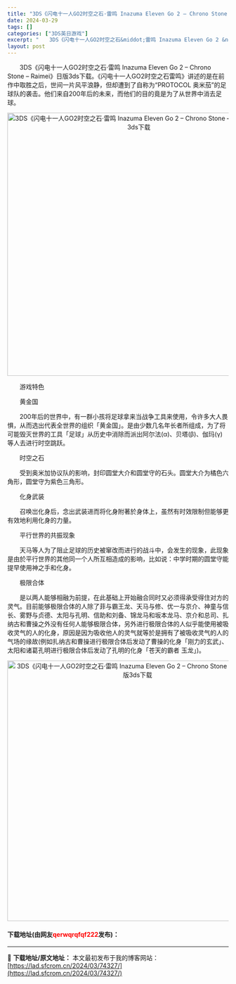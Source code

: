 ```yaml
---
title: "3DS《闪电十一人GO2时空之石·雷鸣 Inazuma Eleven Go 2 – Chrono Stone – Raimei》日版3ds下载"
date: 2024-03-29
tags: []
categories: ["3DS英日游戏"]
excerpt: "　　3DS《闪电十一人GO2时空之石&middot;雷鸣 Inazuma Eleven Go 2 &ndash; Chrono Stone &ndash; Raimei》日版3ds下载。《闪电十一人GO2时空之石雷鸣》讲述的是在前作中取胜之后，世间一片风平浪静，但却遭到了自称为&ldquo;PROT&hellip;"
layout: post
---
```


 <p>　　3DS《闪电十一人GO2时空之石&middot;雷鸣 Inazuma Eleven Go 2 &ndash; Chrono Stone &ndash; Raimei》日版3ds下载。《闪电十一人GO2时空之石雷鸣》讲述的是在前作中取胜之后，世间一片风平浪静，但却遭到了自称为&ldquo;PROTOCOL 奥米茄&rdquo;的足球队的袭击。他们来自200年后的未来，而他们的目的竟是为了从世界中消去足球。</p> <p align="center"><img align="" border="0" src="https://lad.sfcrom.cn/wp-content/uploads/2024/03/20240329_66062932ebbfc.png" width="599" alt="3DS《闪电十一人GO2时空之石·雷鸣 Inazuma Eleven Go 2 – Chrono Stone – Raimei》日版3ds下载" /></p> <p>　　游戏特色</p> <p>　　黄金国</p> <p>　　200年后的世界中，有一群小孩将足球拿来当战争工具来使用，令许多大人畏惧，从而选出代表全世界的组织「黄金国」。是由少数几名年长者所组成，为了将可能毁灭世界的工具「足球」从历史中消除而派出阿尔法(&alpha;)、贝塔(&beta;)、伽玛(&gamma;)等人去进行时空跳跃。</p> <p>　　时空之石</p> <p>　　受到奥米加协议队的影响，封印圆堂大介和圆堂守的石头。圆堂大介为橘色六角形，圆堂守为紫色三角形。</p> <p>　　化身武装</p> <p>　　召唤岀化身后，念出武装进而将化身附著於身体上，虽然有时效限制但能够更有效地利用化身的力量。</p> <p>　　平行世界的共振现象</p> <p>　　天马等人为了阻止足球的历史被窜改而进行的战斗中，会发生的现象，此现象是由於平行世界的其他同一个人所互相造成的影响，比如说：中学时期的圆堂守能提早使用神之手和化身。</p> <p>　　极限合体</p> <p>　　是以两人能够相融为前提，在此基础上开始融合同时又必须得承受得住对方的灵气。目前能够极限合体的人除了菲与霸王龙、天马与修、优一与京介、神童与信长、雾野与贞德、太阳与孔明、信助和刘备、锦龙马和坂本龙马、京介和总司、扎纳古和曹操之外没有任何人能够极限合体，另外进行极限合体的人似乎能使用被吸收灵气的人的化身，原因是因为吸收他人的灵气就等於是拥有了被吸收灵气的人的气场的缘故(例如扎纳古和曹操进行极限合体后发动了曹操的化身「刚力的玄武」、太阳和诸葛孔明进行极限合体后发动了孔明的化身「苍天的霸者 玉龙」)。</p> <p align="center"><img align="" border="0" src="https://lad.sfcrom.cn/wp-content/uploads/2024/03/20240329_6606293406ba4.png" width="593" alt="3DS《闪电十一人GO2时空之石·雷鸣 Inazuma Eleven Go 2 – Chrono Stone – Raimei》日版3ds下载" /></p> <p><h4>下载地址(由网友<font color="red">qerwqrqfqf222</font>发布)：</h4></p> 

---
📖 **下载地址/原文地址：** 本文最初发布于我的博客网站：[https://lad.sfcrom.cn/2024/03/74327/](https://lad.sfcrom.cn/2024/03/74327/)
